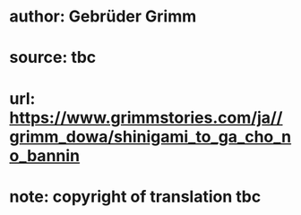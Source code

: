# author: Gebrüder Grimm
# source: tbc
# url: https://www.grimmstories.com/ja//grimm_dowa/shinigami_to_ga_cho_no_bannin
# note: copyright of translation tbc


